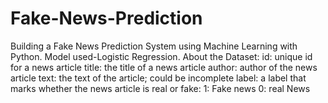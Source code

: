 # Fake-News-Prediction
Building a Fake News Prediction System using Machine Learning with Python. Model used-Logistic Regression.
About the Dataset:
    id: unique id for a news article
    title: the title of a news article
    author: author of the news article
    text: the text of the article; could be incomplete
    label: a label that marks whether the news article is real or fake:
         1: Fake news
         0: real News
